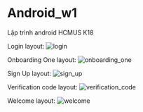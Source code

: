 # Android_w1
 Lập trình android HCMUS K18

 Login layout:
![login](https://user-images.githubusercontent.com/91452158/158040578-45e44b1f-e27a-49b5-868d-d5124328ccb3.png)



Onboarding One layout:
![onboarding_one](https://user-images.githubusercontent.com/91452158/158040579-2415b87f-736e-4ec2-a9e9-d5cd6c383216.png)



Sign Up layout:
![sign_up](https://user-images.githubusercontent.com/91452158/158040580-e0dea8c1-40d7-4c47-97bb-918e068a5e06.png)



Verification code layout: 
![verification_code](https://user-images.githubusercontent.com/91452158/158040581-a65e2fd7-b20b-42b4-9521-c8cc7f3ad479.png)



Welcome layout: 
![welcome](https://user-images.githubusercontent.com/91452158/158040582-0dc01e9e-8d72-43ce-bbad-f526dab623b1.png)
